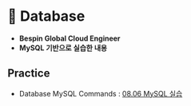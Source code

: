 # 📖 Database
- **Bespin Global Cloud Engineer**
- **MySQL 기반으로 실습한 내용**
## Practice
- Database MySQL Commands : [08.06 MySQL 실습](codes/01_database.md)